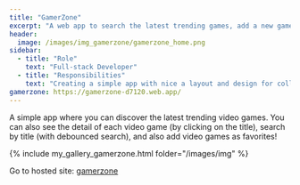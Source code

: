 ```yaml
---
title: "GamerZone"
excerpt: "A web app to search the latest trending games, add a new game and pick them as favorites!"
header:
  image: /images/img_gamerzone/gamerzone_home.png
sidebar:
  - title: "Role"
    text: "Full-stack Developer"
  - title: "Responsibilities"
    text: "Creating a simple app with nice a layout and design for collecting the latest info about video games."
gamerzone: https://gamerzone-d7120.web.app/
---
```


A simple app where you can discover the latest trending video games. You can also see the detail of each video game (by clicking on the title), search by title (with debounced search), and also add video games as favorites!


{% include my_gallery_gamerzone.html folder="/images/img" %}

Go to hosted site: [gamerzone](#)
